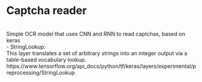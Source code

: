 <h1> Captcha reader </h1><br>
Simple OCR model that uses CNN and RNN to read captchas, based on keras <br>
- StringLookup: <br>
</t> This layer translates a set of arbitrary strings into an integer output via a table-based vocabulary lookup. <br>
https://www.tensorflow.org/api_docs/python/tf/keras/layers/experimental/preprocessing/StringLookup <br>
